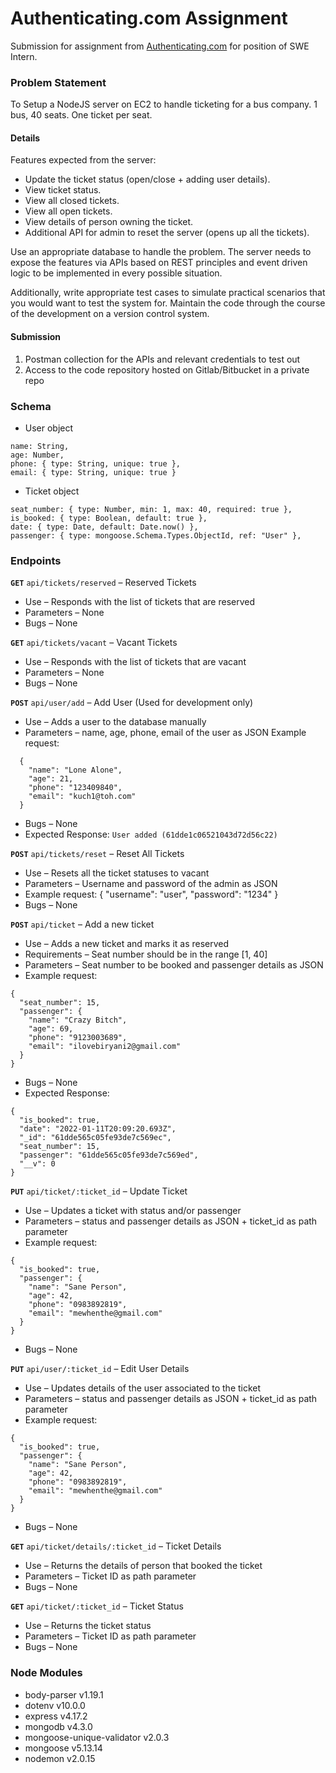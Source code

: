 # Authenticating.com Assignment
Submission for assignment from [Authenticating.com](https://Authenticating.com) for position of SWE Intern.

### Problem Statement
To Setup a NodeJS server on EC2 to handle ticketing for a bus company. 1 bus, 40 seats. One ticket per seat.

#### Details
Features expected from the server:
- Update the ticket status (open/close + adding user details).
- View ticket status.
- View all closed tickets.
- View all open tickets.
- View details of person owning the ticket.
- Additional API for admin to reset the server (opens up all the tickets).

Use an appropriate database to handle the problem. The server needs to expose the features via APIs based on REST principles and event driven logic to be implemented in every possible situation.

Additionally, write appropriate test cases to simulate practical scenarios that you would want to test the system for. Maintain the code through the course of the development on a version control system.

#### Submission
1. Postman collection for the APIs and relevant credentials to test out
2. Access to the code repository hosted on Gitlab/Bitbucket in a private repo

### Schema
- User object
```
name: String,
age: Number,
phone: { type: String, unique: true },
email: { type: String, unique: true }
```

- Ticket object
```
seat_number: { type: Number, min: 1, max: 40, required: true },
is_booked: { type: Boolean, default: true },
date: { type: Date, default: Date.now() },
passenger: { type: mongoose.Schema.Types.ObjectId, ref: "User" },
```

### Endpoints

 **`GET`** `api/tickets/reserved` – Reserved Tickets
- Use – Responds with the list of tickets that are reserved
- Parameters – None
- Bugs – None

**`GET`** `api/tickets/vacant` – Vacant Tickets
- Use – Responds with the list of tickets that are vacant
- Parameters – None
- Bugs – None

**`POST`** `api/user/add` – Add User (Used for development only)
- Use – Adds a user to the database manually
- Parameters – name, age, phone, email of the user as JSON
Example request:
```       
  {
    "name": "Lone Alone",
    "age": 21,
    "phone": "123409840",
    "email": "kuch1@toh.com"
  }
```
- Bugs – None
- Expected Response:
`User added (61dde1c06521043d72d56c22)`

**`POST`** `api/tickets/reset` – Reset All Tickets
- Use – Resets all the ticket statuses to vacant
- Parameters – Username and password of the admin as JSON
- Example request:
     {
         "username": "user",
         "password": "1234"
     }
- Bugs – None

**`POST`** `api/ticket` – Add a new ticket
- Use – Adds a new ticket and marks it as reserved
- Requirements – Seat number should be in the range [1, 40]
- Parameters – Seat number to be booked and passenger details as JSON
- Example request:
```
{
  "seat_number": 15,
  "passenger": {
    "name": "Crazy Bitch",
    "age": 69,
    "phone": "9123003689",
    "email": "ilovebiryani2@gmail.com"
  }
}
```
- Bugs – None
- Expected Response:
```
{
  "is_booked": true,
  "date": "2022-01-11T20:09:20.693Z",
  "_id": "61dde565c05fe93de7c569ec",
  "seat_number": 15,
  "passenger": "61dde565c05fe93de7c569ed",
  "__v": 0
}
```

**`PUT`** `api/ticket/:ticket_id` – Update Ticket
- Use – Updates a ticket with status and/or passenger
- Parameters – status and passenger details as JSON + ticket_id as path
parameter
- Example request:
```
{
  "is_booked": true,
  "passenger": {
    "name": "Sane Person",
    "age": 42,
    "phone": "0983892819",
    "email": "mewhenthe@gmail.com"
  }
}
```
- Bugs – None

**`PUT`** `api/user/:ticket_id` – Edit User Details
- Use – Updates details of the user associated to the ticket
- Parameters – status and passenger details as JSON + ticket_id as path
parameter
- Example request:
```
{
  "is_booked": true,
  "passenger": {
    "name": "Sane Person",
    "age": 42,
    "phone": "0983892819",
    "email": "mewhenthe@gmail.com"
  }
}
```
- Bugs – None

**`GET`** `api/ticket/details/:ticket_id` – Ticket Details
- Use – Returns the details of person that booked the ticket
- Parameters – Ticket ID as path parameter
- Bugs – None

**`GET`** `api/ticket/:ticket_id` – Ticket Status
- Use – Returns the ticket status
- Parameters – Ticket ID as path parameter
- Bugs – None

### Node Modules
- body-parser v1.19.1
- dotenv v10.0.0
- express v4.17.2
- mongodb v4.3.0
- mongoose-unique-validator v2.0.3
- mongoose v5.13.14
- nodemon v2.0.15
